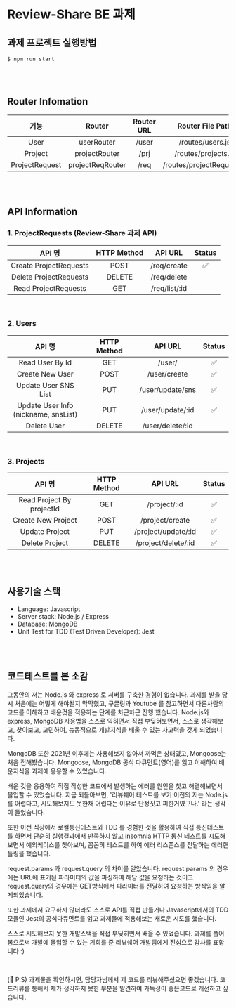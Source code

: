 # Review-Share BE 과제

## 과제 프로젝트 실행방법

```
$ npm run start
```

<br>
<br>

## Router Infomation

|      기능      |      Router      | Router URL |     Router File Path      |
| :------------: | :--------------: | :--------: | :-----------------------: |
|      User      |    userRouter    |   /user    |     /routes/users.js      |
|    Project     |  projectRouter   |    /prj    |    /routes/projects.js    |
| ProjectRequest | projectReqRouter |    /req    | /routes/projectRequest.js |

<br>
<br>

## API Information

### 1. ProjectRequests (Review-Share 과제 API)

|         API 명         | HTTP Method |    API URL    | Status |
| :--------------------: | :---------: | :-----------: | :----: |
| Create ProjectRequests |    POST     |  /req/create  |   ✅   |
| Delete ProjectRequests |   DELETE    |  /req/delete  |        |
|  Read ProjectRequests  |     GET     | /req/list/:id |        |

<br>

### 2. Users

|                  API 명                   | HTTP Method |     API URL      | Status |
| :---------------------------------------: | :---------: | :--------------: | :----: |
|              Read User By Id              |     GET     |      /user/      |   ✅   |
|              Create New User              |    POST     |   /user/create   |   ✅   |
|           Update User SNS List            |     PUT     | /user/update/sns |   ✅   |
| Update User Info <br> (nickname, snsList) |     PUT     | /user/update/:id |   ✅   |
|                Delete User                |   DELETE    | /user/delete/:id |        |

<br>

### 3. Projects

|          API 명           | HTTP Method |       API URL       | Status |
| :-----------------------: | :---------: | :-----------------: | :----: |
| Read Project By projectId |     GET     |    /project/:id     |   ✅   |
|    Create New Project     |    POST     |   /project/create   |   ✅   |
|      Update Project       |     PUT     | /project/update/:id |   ✅   |
|      Delete Project       |   DELETE    | /project/delete/:id |   ✅   |

<br>
<br>

## 사용기술 스택

- Language: Javascript
- Server stack: Node.js / Express
- Database: MongoDB
- Unit Test for TDD (Test Driven Developer): Jest

<br>
<br>

## 코드테스트를 본 소감

그동안의 저는 Node.js 와 express 로 서버를 구축한 경험이 없습니다.
과제를 받을 당시 처음에는 어떻게 해야될지 막막했고, 구글링과 Youtube 를 참고하면서 다른사람의 코드를 이해하고 배운것을 적용하는 단계를 차근차근 진행 했습니다.
Node.js와 express, MongoDB 사용법을 스스로 익히면서
직접 부딪혀보면서, 스스로 생각해보고, 찾아보고, 고민하여, 능동적으로 개발지식을 배울 수 있는 사고력을 갖게 되었습니다.

MongoDB 또한 2021년 이후에는 사용해보지 않아서 까먹은 상태였고, Mongoose는 처음 접해봤습니다.
Mongoose, MongoDB 공식 다큐먼트(영어)를 읽고 이해하여 배운지식을 과제에 응용할 수 있었습니다.

배운 것을 응용하여 직접 작성한 코드에서 발생하는 에러를 원인을 찾고 해결해보면서 몰입할 수 있었습니다.
지금 되돌아보면, '리뷰쉐어 테스트를 보기 이전의 저는 Node.js를 어렵다고, 시도해보지도 못한채 어렵다는 이유로 단정짓고 피한거였구나.' 라는 생각이 들었습니다.

또한 이전 직장에서 로컬통신테스트와 TDD 를 경험한 것을 활용하여
직접 통신테스트를 하면서 단순히 실행결과에서 만족하지 않고 insomnia HTTP 통신 테스트를 시도해보면서
예외케이스를 찾아보며, 꼼꼼히 테스트를 하여 에러 리스폰스를 전달하는 에러핸들링을 했습니다.

request.params 과 request.query 의 차이를 알았습니다.
request.params 의 경우에는 URL에 표기된 파라미터의 값을 파싱하여 해당 값을 요청하는 것이고
request.query의 경우에는 GET방식에서 파라미터를 전달하여 요청하는 방식임을 알게되었습니다.

또한 과제에서 요구하지 않더라도 스스로 API를 직접 만들거나
Javascript에서의 TDD 모듈인 Jest의 공식다큐먼트를 읽고 과제물에 적용해보는 새로운 시도를 했습니다.

스스로 시도해보지 못한 개발스택을 직접 부딪히면서 배울 수 있었습니다.
과제를 풀어 봄으로써 개발에 몰입할 수 있는 기회를 준 리뷰쉐어 개발팀에게 진심으로 감사를 표합니다 :)

<br>

(💌 P.S)
과제물을 확인하시면, 담당자님께서 제 코드를 리뷰해주셨으면 좋겠습니다.
코드리뷰를 통해서 제가 생각하지 못한 부분을 발견하여 가독성이 좋은코드로 개선하고 싶습니다.
